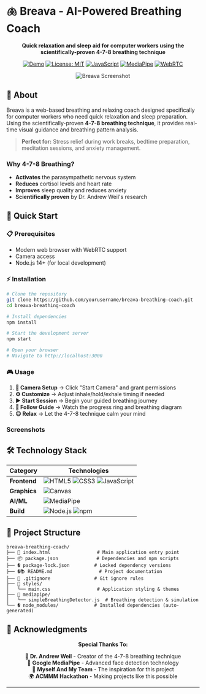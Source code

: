 # 🫁 Breava - AI-Powered Breathing Coach

<div align="center">

**Quick relaxation and sleep aid for computer workers using the scientifically-proven 4-7-8 breathing technique**

[![Demo](https://img.shields.io/badge/Status-Live%20Demo-brightgreen)](https://your-demo-url.com)
[![License: MIT](https://img.shields.io/badge/License-MIT-yellow.svg)](https://opensource.org/licenses/MIT)
[![JavaScript](https://img.shields.io/badge/JavaScript-ES6+-F7DF1E?logo=javascript&logoColor=black)](https://developer.mozilla.org/en-US/docs/Web/JavaScript)
[![MediaPipe](https://img.shields.io/badge/MediaPipe-Enabled-00D4AA?logo=google&logoColor=white)](https://mediapipe.dev/)
[![WebRTC](https://img.shields.io/badge/WebRTC-Camera-FF6B6B?logo=webrtc&logoColor=white)](https://webrtc.org/)

![Breava Screenshot](https://i.postimg.cc/0Q30Ns4z/breava-banner-1280x640.png)

</div>

## 🎯 About

Breava is a web-based breathing and relaxing coach designed specifically for computer workers who need quick relaxation and sleep preparation. Using the scientifically-proven **4-7-8 breathing technique**, it provides real-time visual guidance and breathing pattern analysis.

> **Perfect for:** Stress relief during work breaks, bedtime preparation, meditation sessions, and anxiety management.

### Why 4-7-8 Breathing?
- **Activates** the parasympathetic nervous system
- **Reduces** cortisol levels and heart rate  
- **Improves** sleep quality and reduces anxiety
- **Scientifically proven** by Dr. Andrew Weil's research



## 🚀 Quick Start

### 📋 Prerequisites
- Modern web browser with WebRTC support
- Camera access
- Node.js 14+ (for local development)

### ⚡ Installation

```bash
# Clone the repository
git clone https://github.com/yourusername/breava-breathing-coach.git
cd breava-breathing-coach

# Install dependencies
npm install

# Start the development server
npm start

# Open your browser
# Navigate to http://localhost:3000
```

### 🎮 Usage

1. **🎥 Camera Setup** → Click "Start Camera" and grant permissions
2. **⚙️ Customize** → Adjust inhale/hold/exhale timing if needed  
3. **▶️ Start Session** → Begin your guided breathing journey
4. **🧘 Follow Guide** → Watch the progress ring and breathing diagram
5. **😌 Relax** → Let the 4-7-8 technique calm your mind

###  Screenshots
 


## 🛠️ Technology Stack

<div align="center">

| Category | Technologies |
|----------|-------------|
| **Frontend** | ![HTML5](https://img.shields.io/badge/HTML5-E34F26?style=flat&logo=html5&logoColor=white) ![CSS3](https://img.shields.io/badge/CSS3-1572B6?style=flat&logo=css3&logoColor=white) ![JavaScript](https://img.shields.io/badge/JavaScript-F7DF1E?style=flat&logo=javascript&logoColor=black) |
| **Graphics** | ![Canvas](https://img.shields.io/badge/HTML5_Canvas-E34F26?style=flat&logo=html5&logoColor=white) |
| **AI/ML** | ![MediaPipe](https://img.shields.io/badge/MediaPipe-00D4AA?style=flat&logo=google&logoColor=white) |
| **Build** | ![Node.js](https://img.shields.io/badge/Node.js-339933?style=flat&logo=node.js&logoColor=white) ![npm](https://img.shields.io/badge/npm-CB3837?style=flat&logo=npm&logoColor=white) |

</div>

## 📁 Project Structure

```
breava-breathing-coach/
├── 📄 index.html                 # Main application entry point
├── 📦 package.json              # Dependencies and npm scripts
├── � package-lock.json         # Locked dependency versions
├── �📚 README.md                 # Project documentation
├── 🚫 .gitignore                # Git ignore rules
├── 🎨 styles/
│   └── main.css                 # Application styling & themes
├── 🤖 mediapipe/
│   └── simpleBreathingDetector.js  # Breathing detection & simulation
└── � node_modules/             # Installed dependencies (auto-generated)
```

## 🙏 Acknowledgments

<div align="center">

**Special Thanks To:**

🧘 **Dr. Andrew Weil** - Creator of the 4-7-8 breathing technique  
🤖 **Google MediaPipe** - Advanced face detection technology  
💼 **Myself And My Team** - The inspiration for this project  
🌍 **ACMMM Hackathon** - Making projects like this possible

</div>

---